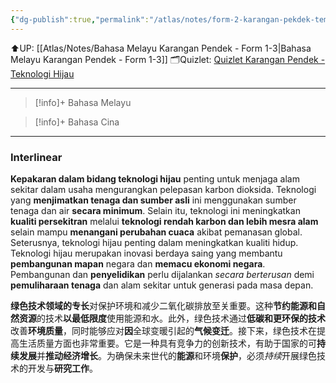 ```yaml
---
{"dg-publish":true,"permalink":"/atlas/notes/form-2-karangan-pekdek-tema-16-teknologi-hijau/","noteIcon":""}
---
```


⬆️UP: [[Atlas/Notes/Bahasa Melayu Karangan Pendek - Form 1-3\|Bahasa Melayu Karangan Pendek - Form 1-3]]
🗂️Quizlet: [Quizlet Karangan Pendek - Teknologi Hijau]()

---

> [!info]+ Bahasa Melayu

> [!info]+ Bahasa Cina


---

### Interlinear

**Kepakaran dalam bidang teknologi hijau** penting untuk menjaga alam sekitar dalam usaha mengurangkan pelepasan karbon dioksida. Teknologi yang **menjimatkan tenaga dan sumber asli** ini menggunakan sumber tenaga dan air **secara minimum**. Selain itu, teknologi ini meningkatkan **kualiti persekitran** melalui **teknologi rendah karbon dan lebih mesra alam** selain mampu **menangani perubahan cuaca** akibat pemanasan global. Seterusnya, teknologi hijau penting dalam meningkatkan kualiti hidup. Teknologi hijau merupakan inovasi berdaya saing yang membantu **pembangunan mapan** negara dan **memacu ekonomi negara**. Pembangunan dan **penyelidikan** perlu dijalankan *secara berterusan* demi **pemuliharaan tenaga** dan alam sekitar untuk generasi pada masa depan.

**绿色技术领域的专长**对保护环境和减少二氧化碳排放至关重要。这种**节约能源和自然资源**的技术**以最低限度**使用能源和水。此外，绿色技术通过**低碳和更环保的技术**改善**环境质量**，同时能够应对**因**全球变暖引起的**气候变迁**。接下来，绿色技术在提高生活质量方面也非常重要。它是一种具有竞争力的创新技术，有助于国家的可**持续发展**并**推动经济增长**。为确保未来世代的**能源**和环境**保护**，必须*持续*开展绿色技术的开发与**研究工作**。